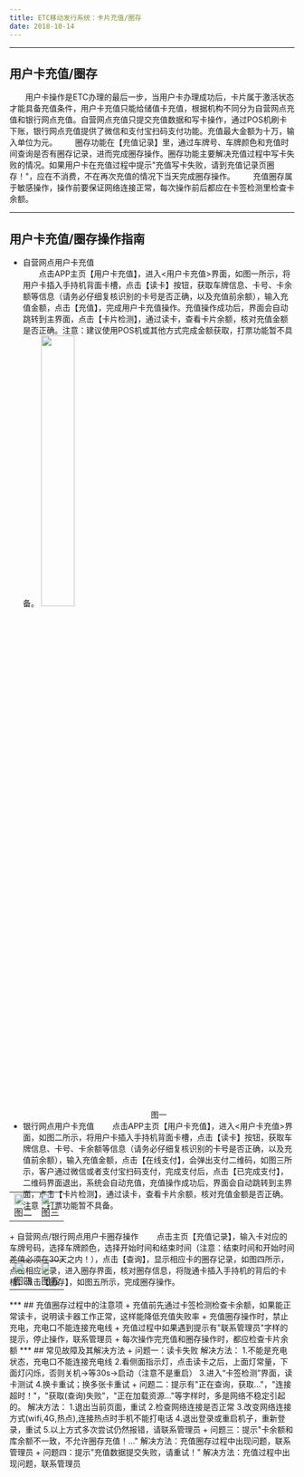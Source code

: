 ```yaml
---
title: ETC移动发行系统：卡片充值/圈存
date: 2018-10-14
---
```


*** 
## 用户卡充值/圈存
&emsp;&emsp;用户卡操作是ETC办理的最后一步，当用户卡办理成功后，卡片属于激活状态才能具备充值条件，用户卡充值只能给储值卡充值，根据机构不同分为自营网点充值和银行网点充值。自营网点充值只提交充值数据和写卡操作，通过POS机刷卡下账，银行网点充值提供了微信和支付宝扫码支付功能。充值最大金额为十万，输入单位为元。
&emsp;&emsp;圈存功能在【充值记录】里，通过车牌号、车牌颜色和充值时间查询是否有圈存记录，进而完成圈存操作。圈存功能主要解决充值过程中写卡失败的情况。如果用户卡在充值过程中提示"充值写卡失败，请到充值记录页圈存！"，应在不消费，不在再次充值的情况下当天完成圈存操作。
&emsp;&emsp;充值圈存属于敏感操作，操作前要保证网络连接正常，每次操作前后都应在卡签检测里检查卡余额。
*** 
## 用户卡充值/圈存操作指南
+ 自营网点用户卡充值   
&emsp;&emsp;点击APP主页【用户卡充值】，进入<用户卡充值>界面，如图一所示，将用户卡插入手持机背面卡槽，点击【读卡】按钮，获取车牌信息、卡号、卡余额等信息（请务必仔细复核识别的卡号是否正确，以及充值前余额），输入充值金额，点击【充值】，完成用户卡充值操作。充值操作成功后，界面会自动跳转到主界面，点击【卡片检测】，通过读卡，查看卡片余额，核对充值金额是否正确。注意：建议使用POS机或其他方式完成金额获取，打票功能暂不具备。
<img src="/pub-images/recharge-1.png"  width="35%" /><div style="text-align:center;">图一</div>
+ 银行网点用户卡充值
&emsp;&emsp;点击APP主页【用户卡充值】，进入<用户卡充值>界面，如图二所示，将用户卡插入手持机背面卡槽，点击【读卡】按钮，获取车牌信息、卡号、卡余额等信息（请务必仔细复核识别的卡号是否正确，以及充值前余额），输入充值金额，点击【在线支付】，会弹出支付二维码，如图三所示，客户通过微信或者支付宝扫码支付，完成支付后，点击【已完成支付】，二维码界面退出，系统会自动充值，充值操作成功后，界面会自动跳转到主界面，点击【卡片检测】，通过读卡，查看卡片余额，核对充值金额是否正确。注意：打票功能暂不具备。
<table style="margin-top: -47px;">
 <td><img src="/pub-images/recharge-2.png"  width="70%" /><div style="text-align:center;">图二</div></td>
 <td><img src="/pub-images/recharge-3.png"  width="67%" /><div style="text-align:center;">图三</div></td>
</table>
+ 自营网点/银行网点用户卡圈存操作
&emsp;&emsp;点击主页【充值记录】，输入卡对应的车牌号码，选择车牌颜色，选择开始时间和结束时间（注意：结束时间和开始时间差值必须在30天之内！），点击【查询】，显示相应卡的圈存记录，如图四所示，点击相应记录，进入圈存界面，核对圈存信息，将陇通卡插入手持机的背后的卡槽，点击【圈存】，如图五所示，完成圈存操作。
<table style="margin-top: -47px;">
 <td><img src="/pub-images/recharge-4.png"  width="70%" /><div style="text-align:center;">图四</div></td>
 <td><img src="/pub-images/recharge-5.png"  width="67%" /><div style="text-align:center;">图五</div></td>
</table>
*** 
## 充值圈存过程中的注意项
+ 充值前先通过卡签检测检查卡余额，如果能正常读卡，说明读卡器工作正常，这样能降低充值失败率
+ 充值圈存操作时，禁止充电，充电口不能连接充电线
+ 充值过程中如果遇到提示有"联系管理员"字样的提示，停止操作，联系管理员
+ 每次操作完充值和圈存操作时，都应检查卡片余额
***
## 常见故障及其解决方法
+ 问题一：读卡失败
      解决方法：    
      1.不能是充电状态，充电口不能连接充电线      
      2.看侧面指示灯，点击读卡之后，上面灯常量，下面灯闪烁，否则关机->等30s->启动（注意不是重启） 
      3.进入“卡签检测”界面，读卡测试
      4.换卡重试；换多张卡重试
+ 问题二：提示有"正在查询，获取..."，"连接超时！"，"获取(查询)失败"，"正在加载资源..."等字样时，多是网络不稳定引起的。
      解决方法：   
      1.退出当前页面，重试        
      2.检查网络连接是否正常
      3.改变网络连接方式(wifi,4G,热点),连接热点时手机不能打电话
      4.退出登录或重启机子，重新登录，重试
      5.以上方式多次尝试仍然报错，请联系管理员
+ 问题三：提示"卡余额和库余额不一致，不允许圈存充值！..."
      解决方法：充值圈存过程中出现问题，联系管理员
+ 问题四：提示"充值数据提交失败，请重试！"
      解决方法：充值过程中出现问题，联系管理员     



